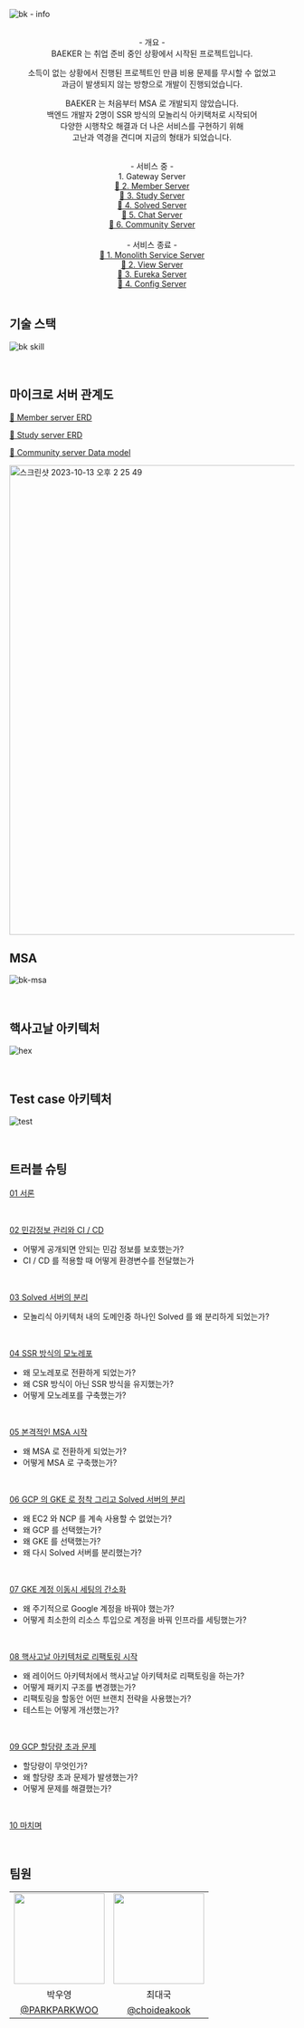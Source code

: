 ![bk - info](https://github.com/BAEKER-230522/.github/assets/115536240/026be1d0-57b7-4e19-bd0d-48dc0cba035c)

<br>

<div align="center">- 개요 -</div>

<div align="center">
  BAEKER 는 취업 준비 중인 상황에서 시작된 프로젝트입니다.

  소득이 없는 상황에서 진행된 프로젝트인 만큼 비용 문제를 무시할 수 없었고  
  과금이 발생되지 않는 방향으로 개발이 진행되었습니다.


  BAEKER 는 처음부터 MSA 로 개발되지 않았습니다.  
  백엔드 개발자 2명이 SSR 방식의 모놀리식 아키택처로 시작되어  
  다양한 시행착오 해결과 더 나은 서비스를 구현하기 위해  
  고난과 역경을 견디며 지금의 형태가 되었습니다.  
</div>

<br>

<div align="center">- 서비스 중 -</div>

<div align="center">
  1. Gateway Server
</div>

<div align="center"><a href=https://github.com/BAEKER-230522/Member>
  🔗 2. Member Server
</a></div>

<div align="center"><a href=https://github.com/BAEKER-230522/Study>
  🔗 3. Study Server
</a></div>

<div align="center"><a href=https://github.com/BAEKER-230522/SolvedAc>
  🔗 4. Solved Server
</a></div>

<div align="center"><a href=https://github.com/BAEKER-230522/ChatService>
  🔗 5. Chat Server
</a></div>

<div align="center"><a href=https://github.com/BAEKER-230522/Community>
  🔗 6. Community Server
</a></div>

<br>

<div align="center">- 서비스 종료 -</div>

<div align="center"><a href=https://github.com/BAEKER-230522/Monolith_Baeker>
  🔗 1. Monolith Service Server
</a></div>

<div align="center"><a href=https://github.com/BAEKER-230522/View_Server>
  🔗 2. View Server
</a></div>

<div align="center"><a href=https://github.com/BAEKER-230522/Eureka-Server>
  🔗 3. Eureka Server
</a></div>

<div align="center"><a href=https://github.com/BAEKER-230522/Config_Server>
  🔗 4. Config Server
</a></div>




<br>

## 기술 스택

![bk skill](https://github.com/BAEKER-230522/.github/assets/115536240/3e93dfda-d931-46d3-8364-5537c46a00d4)

<br>

## 마이크로 서버 관계도

[🔗 Member server ERD](https://github.com/BAEKER-230522/Member#erd)

[🔗 Study server ERD](https://github.com/BAEKER-230522/Study#erd)

[🔗 Community server Data model](https://github.com/BAEKER-230522/Community#%EB%8D%B0%EC%9D%B4%ED%84%B0-%EB%AA%A8%EB%8D%B8)

<img width="830" alt="스크린샷 2023-10-13 오후 2 25 49" src="https://github.com/BAEKER-230522/Community/assets/115536240/6e0d9f51-e88a-4c48-bc90-a627630864a5">

<br>

## MSA

![bk-msa](https://github.com/BAEKER-230522/.github/assets/115536240/94283765-5753-4bb8-88b7-35028b7a3404)

<br>

## 핵사고날 아키텍처

![hex](https://github.com/BAEKER-230522/.github/assets/115536240/d73fd646-fa9a-4205-befc-13732d950085)

<br>

## Test case 아키텍처

![test](https://github.com/BAEKER-230522/.github/assets/115536240/cd74c1b0-c95f-43d4-b987-7de5d94a194a)

<br>

## 트러블 슈팅

[01 서론](https://github.com/BAEKER-230522/Gateway/wiki/Troubleshooting#1%EF%B8%8F%E2%83%A3-%EC%84%9C%EB%A1%A0)

<br>

[02 민감정보 관리와 CI / CD](https://github.com/BAEKER-230522/Gateway/wiki/Troubleshooting#2%EF%B8%8F%E2%83%A3-%EB%AF%BC%EA%B0%90%EC%A0%95%EB%B3%B4-%EA%B4%80%EB%A6%AC%EC%99%80-cicd)

- 어떻게 공개되면 안되는 민감 정보를 보호했는가?
- CI / CD 를 적용할 때 어떻게 환경변수를 전달했는가

<br>

[03 Solved 서버의 분리](https://github.com/BAEKER-230522/Gateway/wiki/Troubleshooting#3%EF%B8%8F%E2%83%A3-solved-%EC%84%9C%EB%B2%84%EC%9D%98-%EB%B6%84%EB%A6%AC)

- 모놀리식 아키텍처 내의 도메인중 하나인 Solved 를 
왜 분리하게 되었는가?

<br>

[04 SSR 방식의 모노레포](https://github.com/BAEKER-230522/Gateway/wiki/Troubleshooting#4%EF%B8%8F%E2%83%A3-ssr-%EB%B0%A9%EC%8B%9D%EC%9D%98-%EB%AA%A8%EB%85%B8%EB%A0%88%ED%8F%AC)

- 왜 모노레포로 전환하게 되었는가?
- 왜 CSR 방식이 아닌 SSR 방식을 유지했는가?
- 어떻게 모노레포를 구축했는가?

<br>

[05 본격적인 MSA 시작](https://github.com/BAEKER-230522/Gateway/wiki/Troubleshooting#5%EF%B8%8F%E2%83%A3-%EB%B3%B8%EA%B2%A9%EC%A0%81%EC%9D%B8-msa-%EC%8B%9C%EC%9E%91)

- 왜 MSA 로 전환하게 되었는가?
- 어떻게 MSA 로 구축했는가?

<br>

[06 GCP 의 GKE 로 정착 그리고 Solved 서버의 분리](https://github.com/BAEKER-230522/Gateway/wiki/Troubleshooting#6%EF%B8%8F%E2%83%A3-gcp-%EC%9D%98-gke-%EB%A1%9C-%EC%A0%95%EC%B0%A9-%EA%B7%B8%EB%A6%AC%EA%B3%A0-solved-%EC%84%9C%EB%B2%84%EC%9D%98-%EB%B6%84%EB%A6%AC)

- 왜 EC2 와 NCP 를 계속 사용할 수 없었는가?
- 왜 GCP 를 선택했는가?
- 왜 GKE 를 선택했는가?
- 왜 다시 Solved 서버를 분리했는가?

<br>

[07 GKE 계정 이동시 세팅의 간소화](https://github.com/BAEKER-230522/Gateway/wiki/Troubleshooting#7%EF%B8%8F%E2%83%A3-gke-%EA%B3%84%EC%A0%95-%EC%9D%B4%EB%8F%99%EC%8B%9C-%EC%84%B8%ED%8C%85%EC%9D%98-%EA%B0%84%EC%86%8C%ED%99%94)

- 왜 주기적으로 Google 계정을 바꿔야 했는가?
- 어떻게 최소한의 리소스 투입으로 계정을 바꿔 인프라를 세팅했는가?

<br>

[08 핵사고날 아키텍처로 리팩토링 시작](https://github.com/BAEKER-230522/Gateway/wiki/Troubleshooting#8%EF%B8%8F%E2%83%A3-%ED%95%B5%EC%82%AC%EA%B3%A0%EB%82%A0-%EC%95%84%ED%82%A4%ED%85%8D%EC%B2%98%EB%A1%9C-%EB%A6%AC%ED%8C%A9%ED%86%A0%EB%A7%81-%EC%8B%9C%EC%9E%91)

- 왜 레이어드 아키텍처에서 핵사고날 아키텍처로 리팩토링을 하는가?
- 어떻게 패키지 구조를 변경했는가?
- 리팩토링을 할동안 어떤 브랜치 전략을 사용했는가?
- 테스트는 어떻게 개선했는가?

<br>

[09 GCP 할당량 초과 문제](https://github.com/BAEKER-230522/Gateway/wiki/Troubleshooting#9%EF%B8%8F%E2%83%A3-gcp-%ED%95%A0%EB%8B%B9%EB%9F%89-%EC%B4%88%EA%B3%BC-%EB%AC%B8%EC%A0%9C)

- 할당량이 무엇인가?
- 왜 할당량 초과 문제가 발생했는가?
- 어떻게 문제를 해결했는가?

<br>

[10 마치며](https://github.com/BAEKER-230522/Gateway/wiki/Troubleshooting#-%EB%A7%88%EC%B9%98%EB%A9%B0)

<br>

## 팀원

<table>
    <tr>
      <td align="center"><img src="https://github.com/PARKPARKWOO.png" width="160"></td>
      <td align="center"><img src="https://github.com/choideakook.png" width="160"></td>
    </tr>
    <tr>
      <td align="center">박우영</td>
      <td align="center">최대국</td>
    </tr>
    <tr>
      <td align="center"><a href="https://github.com/PARKPARKWOO" target="_blank" width="160">@PARKPARKWOO</a></td>
      <td align="center"><a href="https://github.com/choideakook" target="_blank">@choideakook</a></td>
    </tr>
  </table>
